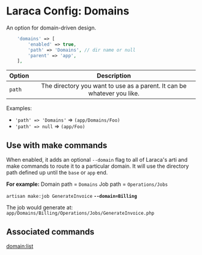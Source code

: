 # Laraca Config: Domains

An option for domain-driven design.

```php
    'domains' => [
        'enabled' => true,
        'path' => 'Domains', // dir name or null
        'parent' => 'app',
    ],
```

| Option |                               Description                               |
| ------ | :---------------------------------------------------------------------: |
| `path` | The directory you want to use as a parent. It can be whatever you like. |

Examples:

-   `'path' => 'Domains'` => `(app/Domains/Foo)`
-   `'path' => null` => `(app/Foo)`

## Use with make commands

When enabled, it adds an optional `--domain` flag to all of Laraca's arti and make commands to route it to a particular domain. It will use the directory path defined up until the `base` or `app` end.

**For example:**
Domain path = `Domains`
Job path = `Operations/Jobs`

`artisan make:job GenerateInvoice` **`--domain=Billing`**

The job would generate at:
`app/Domains/Billing/Operations/Jobs/GenerateInvoice.php`

## Associated commands

[domain:list](/additional-commands#domain-list)
